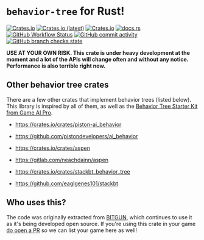 # `behavior-tree` for Rust!

[![Crates.io](https://img.shields.io/crates/v/behavior-tree)](https://crates.io/crates/behavior-tree)
[![Crates.io (latest)](https://img.shields.io/crates/dv/behavior-tree)](https://crates.io/crates/behavior-tree)
[![Crates.io](https://img.shields.io/crates/l/behavior-tree)](https://crates.io/crates/behavior-tree)
[![docs.rs](https://img.shields.io/docsrs/behavior-tree)](https://docs.rs/behavior-tree)
[![GitHub Workflow Status](https://img.shields.io/github/workflow/status/darthdeus/behavior-tree/Rust)](https://github.com/darthdeus/behavior-tree/actions)
[![GitHub commit activity](https://img.shields.io/github/commit-activity/m/darthdeus/behavior-tree)](https://github.com/darthdeus/behavior-tree/commits/master)
[![GitHub branch checks state](https://img.shields.io/github/checks-status/darthdeus/behavior-tree/master)](https://github.com/darthdeus/behavior-tree/actions)

**USE AT YOUR OWN RISK. This crate is under heavy development at the moment and a lot of the APIs will change often and without any notice. Performance is also terrible right now.**

## Other behavior tree crates

There are a few other crates that implement behavior trees (listed below).
This library is inspired by all of them, as well as the [Behavior Tree Starter
Kit from Game AI
Pro](https://www.gameaipro.com/GameAIPro/GameAIPro_Chapter06_The_Behavior_Tree_Starter_Kit.pdf).

- https://crates.io/crates/piston-ai_behavior
- https://github.com/pistondevelopers/ai_behavior

- https://crates.io/crates/aspen
- https://gitlab.com/neachdainn/aspen

- https://crates.io/crates/stackbt_behavior_tree
- https://github.com/eaglgenes101/stackbt

## Who uses this?

The code was originally extracted from [BITGUN](https://store.steampowered.com/app/1673940/BITGUN/), which continues to use it as it's being developed open source. If you're using this crate in your game [do open a PR](https://github.com/darthdeus/behavior-tree/pulls) so we can list your game here as well!
